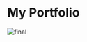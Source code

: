 # My Portfolio
![final](https://user-images.githubusercontent.com/105363883/179020356-6769f8f9-5f48-4192-a3fd-3d748f34b381.png)
